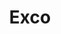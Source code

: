 ---
title: "Exco" # in any language you want
layout: "exco" # is necessary
# url: "/archive"
# description: "Description for Search"
summary: "exco"
---